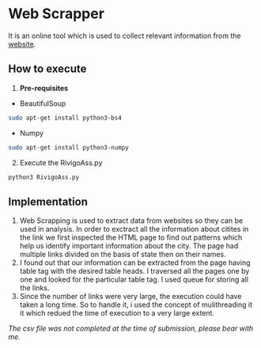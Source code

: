 # Web Scrapper

It is an online tool which is used to collect relevant information from the [website](http://www.fallingrain.com/world/IN/). 

## How to execute

1. **Pre-requisites**
 
* BeautifulSoup
```bash
sudo apt-get install python3-bs4
```

* Numpy
```bash
sudo apt-get install python3-numpy
```

2. Execute the RivigoAss.py
```bash
python3 RivigoAss.py
```
## Implementation
1. Web Scrapping is used to extract data from websites so they can be used in analysis. In order to exctract all the information about citites in the link we first inspected the HTML page to find out patterns which help us identify important information about the city. The page had multiple links divided on the basis of state then on their names. 
2. I found out that our information can be extracted from the page having table tag with the desired table heads. I traversed all the pages one by one and looked for the particular table tag. I used queue for storing all the links.
3. Since the number of links were very large, the execution could have taken a long time. So to handle it, i used the concept of mulithreading it it which redued the time of execution to a very large extent.

_The csv file was not completed at the time of submission, please bear with me._
